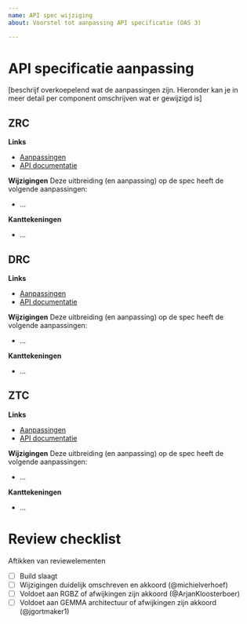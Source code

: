 ```yaml
---
name: API spec wijziging
about: Voorstel tot aanpassing API specificatie (OAS 3)

---
```


# API specificatie aanpassing

[beschrijf overkoepelend wat de aanpassingen zijn. Hieronder kan je in meer
detail per component omschrijven wat er gewijzigd is]

## ZRC

**Links**

* [Aanpassingen](https://github.com/VNG-Realisatie/gemma-documentregistratiecomponent/pull/X)
* [API documentatie](http://rebilly.github.io/ReDoc/?url=https://raw.githubusercontent.com/VNG-Realisatie/gemma-zaken/<branch>/api-specificatie/zrc/openapi.yaml)


**Wijzigingen**
Deze uitbreiding (en aanpassing) op de spec heeft de volgende
aanpassingen:

* ...

**Kanttekeningen**

* ...

## DRC

**Links**

* [Aanpassingen](https://github.com/VNG-Realisatie/gemma-documentregistratiecomponent/pull/X)
* [API documentatie](hhttp://rebilly.github.io/ReDoc/?url=https://raw.githubusercontent.com/VNG-Realisatie/gemma-zaken/<branch>/api-specificatie/drc/openapi.yaml)


**Wijzigingen**
Deze uitbreiding (en aanpassing) op de spec heeft de volgende
aanpassingen:

* ...

**Kanttekeningen**

* ...

## ZTC

**Links**

* [Aanpassingen](https://github.com/VNG-Realisatie/gemma-zaaktypecatalous/pull/X)
* [API documentatie](hhttp://rebilly.github.io/ReDoc/?url=https://raw.githubusercontent.com/VNG-Realisatie/gemma-zaken/<branch>/api-specificatie/ztc/openapi.yaml)


**Wijzigingen**
Deze uitbreiding (en aanpassing) op de spec heeft de volgende
aanpassingen:

* ...

**Kanttekeningen**

* ...


# Review checklist

Aftikken van reviewelementen

- [ ] Build slaagt
- [ ] Wijzigingen duidelijk omschreven en akkoord (@michielverhoef)
- [ ] Voldoet aan RGBZ of afwijkingen zijn akkoord (@ArjanKloosterboer)
- [ ] Voldoet aan GEMMA architectuur of afwijkingen zijn akkoord (@jgortmaker1)
